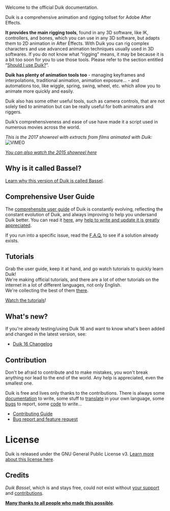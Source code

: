Welcome to the official Duik documentation.

Duik is a comprehensive animation and rigging tollset for Adobe After Effects.

**It provides the main rigging tools**, found in any 3D software, like IK, controllers, and bones, which you can use in any 3D software, but adapts them to 2D animation in After Effects. With Duik you can rig complex characters and use advanced animation techniques usually used in 3D softwares.
If you do not know what “rigging” means, it may be because it is a bit too soon for you to use those tools. Please refer to the section entitled “[Should I use Duik?](duik-user-guide.md)”.

**Duik has plenty of animation tools too** - managing keyframes and interpolations, traditional animation, animation exposure… - and automations too, like wiggle, spring, swing, wheel, etc. which allow you to animate more quickly and easily.

Duik also has some other useful tools, such as camera controls, that are not solely tied to animation but can be really useful for both animators and riggers.

Duik’s comprehensiveness and ease of use have made it a script used in numerous movies across the world.

_This is the 2017 showreel with extracts from films animated with Duik:_
![VIMEO](209004708)

[_You can also watch the 2015 showreel here_](https://vimeo.com/136667657)

## Why is it called Bassel?

[Learn why this version of Duik is called Bassel](bassel.md).

## Comprehensive User Guide

The [comprehensite user guide](duik-user-guide.md) of Duik is constantly evolving, reflecting the constant evolution of Duik, and always improving to help you undersand Duik better. You can read it [here](duik-user-guide.md), any [help to write and update it is greatly appreciated](index.md).

If you run into a specific issue, read the [F.A.Q.](duik-faq.md) to see if a solution already exists.

## Tutorials

Grab the user guide, keep it at hand, and go watch tutorials to quickly learn Duik!  
We're making official tutorials, and there are a lot of other tutorials on the internet in a lot of different languages, not only English.  
We're collecting  the best of them [there](tutorials.md).

[Watch the tutorials](tutorials.md)!

## What's new?

If you're already testing/using Duik 16 and want to know what's been added and changed in the latest version, see:

- [Duik 16 Changelog](duik-16-changelog.md)

## Contribution

Don't be afraid to contribute and to make mistakes, you won't break anything nor lead to the end of the world. Any help is appreciated, even the smallest one.

Duik is free and lives only thanks to the contributions. There is always some [documentation](../../documentation) to write, some stuff to [translate](../../translation) in your own language, some [bugs](../../Bug-Report-&-Feature-Request) to report, some [code](../../code-guidelines) to write...

- [Contributing Guide](../../contributing-guide)
- [Bug report and feature request](../../bug-report-&-feature-request)

# License

Duik is released under the GNU General Public License v3. [Learn more about this license here](../../license).

## Credits

*Duik Bassel*, which is and stays free, could not exist without [your support](../../donation) and [contributions](../../contributing-guide).

[**Many thanks to all people who made this possible**](../../credits).
